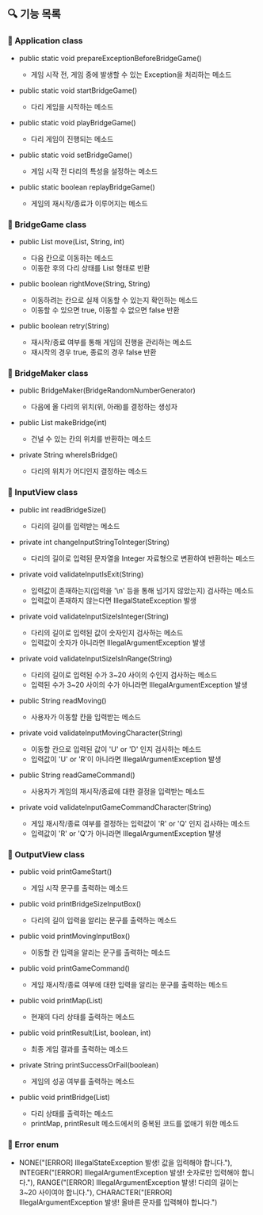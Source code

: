 ## 🔍 기능 목록

### 🚀 Application class

- public static void prepareExceptionBeforeBridgeGame()
  - 게임 시작 전, 게임 중에 발생할 수 있는 Exception을 처리하는 메소드


- public static void startBridgeGame()
  - 다리 게임을 시작하는 메소드


- public static void playBridgeGame()
  - 다리 게임이 진행되는 메소드


- public static void setBridgeGame()
  - 게임 시작 전 다리의 특성을 설정하는 메소드


- public static boolean replayBridgeGame()
  - 게임의 재시작/종료가 이루어지는 메소드
  
### 🚀 BridgeGame class

- public List<String> move(List<String>, String, int)
  - 다음 칸으로 이동하는 메소드
  - 이동한 후의 다리 상태를 List 형태로 반환


- public boolean rightMove(String, String)
  - 이동하려는 칸으로 실제 이동할 수 있는지 확인하는 메소드
  - 이동할 수 있으면 true, 이동할 수 없으면 false 반환


- public boolean retry(String)
  - 재시작/종료 여부를 통해 게임의 진행을 관리하는 메소드
  - 재시작의 경우 true, 종료의 경우 false 반환

### 🚀 BridgeMaker class

- public BridgeMaker(BridgeRandomNumberGenerator)
  - 다음에 올 다리의 위치(위, 아래)를 결정하는 생성자


- public List<String> makeBridge(int)
  - 건널 수 있는 칸의 위치를 반환하는 메소드


- private String whereIsBridge()
  - 다리의 위치가 어디인지 결정하는 메소드


### 🚀 InputView class

- public int readBridgeSize()
  - 다리의 길이를 입력받는 메소드


- private int changeInputStringToInteger(String)
  - 다리의 길이로 입력된 문자열을 Integer 자료형으로 변환하여 반환하는 메소드


- private void validateInputIsExit(String)
  - 입력값이 존재하는지(입력을 '\n' 등을 통해 넘기지 않았는지) 검사하는 메소드
  - 입력값이 존재하지 않는다면 IllegalStateException 발생


- private void validateInputSizeIsInteger(String)
  - 다리의 길이로 입력된 값이 숫자인지 검사하는 메소드
  - 입력값이 숫자가 아니라면 IllegalArgumentException 발생


- private void validateInputSizeIsInRange(String)
  - 다리의 길이로 입력된 수가 3~20 사이의 수인지 검사하는 메소드
  - 입력된 수가 3~20 사이의 수가 아니라면 IllegalArgumentException 발생


- public String readMoving()
  - 사용자가 이동할 칸을 입력받는 메소드


- private void validateInputMovingCharacter(String)
  - 이동할 칸으로 입력된 값이 'U' or 'D' 인지 검사하는 메소드
  - 입력값이 'U' or 'R'이 아니라면 IllegalArgumentException 발생


- public String readGameCommand()
  - 사용자가 게임의 재시작/종료에 대한 결정을 입력받는 메소드


- private void validateInputGameCommandCharacter(String)
  - 게임 재시작/종료 여부를 결정하는 입력값이 'R' or 'Q' 인지 검사하는 메소드
  - 입력값이 'R' or 'Q'가 아니라면 IllegalArgumentException 발생

### 🚀 OutputView class

- public void printGameStart()
  - 게임 시작 문구를 출력하는 메소드


- public void printBridgeSizeInputBox()
  - 다리의 길이 입력을 알리는 문구를 출력하는 메소드


- public void printMovingInputBox()
  - 이동할 칸 입력을 알리는 문구를 출력하는 메소드


- public void printGameCommand()
  - 게임 재시작/종료 여부에 대한 입력을 알리는 문구를 출력하는 메소드


- public void printMap(List<String>)
  - 현재의 다리 상태를 출력하는 메소드


- public void printResult(List<String>, boolean, int)
  - 최종 게임 결과를 출력하는 메소드


- private String printSuccessOrFail(boolean)
  - 게임의 성공 여부를 출력하는 메소드


- public void printBridge(List<String>)
  - 다리 상태를 출력하는 메소드
  - printMap, printResult 메소드에서의 중복된 코드를 없애기 위한 메소드

### 🚀 Error enum

- NONE("[ERROR] IllegalStateException 발생! 값을 입력해야 합니다."),
  INTEGER("[ERROR] IllegalArgumentException 발생! 숫자로만 입력해야 합니다."),
  RANGE("[ERROR] IllegalArgumentException 발생! 다리의 길이는 3~20 사이여야 합니다."),
  CHARACTER("[ERROR] IllegalArgumentException 발생! 올바른 문자를 입력해야 합니다.")